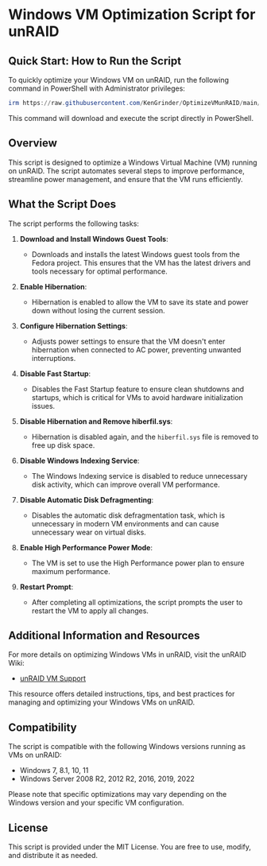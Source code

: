 
# Windows VM Optimization Script for unRAID

## Quick Start: How to Run the Script

To quickly optimize your Windows VM on unRAID, run the following command in PowerShell with Administrator privileges:

```powershell
irm https://raw.githubusercontent.com/KenGrinder/OptimizeVMunRAID/main/optimize-vm.ps1 | iex
```

This command will download and execute the script directly in PowerShell.

## Overview

This script is designed to optimize a Windows Virtual Machine (VM) running on unRAID. The script automates several steps to improve performance, streamline power management, and ensure that the VM runs efficiently.

## What the Script Does

The script performs the following tasks:

1. **Download and Install Windows Guest Tools**: 
   - Downloads and installs the latest Windows guest tools from the Fedora project. This ensures that the VM has the latest drivers and tools necessary for optimal performance.

2. **Enable Hibernation**: 
   - Hibernation is enabled to allow the VM to save its state and power down without losing the current session.

3. **Configure Hibernation Settings**: 
   - Adjusts power settings to ensure that the VM doesn't enter hibernation when connected to AC power, preventing unwanted interruptions.

4. **Disable Fast Startup**: 
   - Disables the Fast Startup feature to ensure clean shutdowns and startups, which is critical for VMs to avoid hardware initialization issues.

5. **Disable Hibernation and Remove hiberfil.sys**: 
   - Hibernation is disabled again, and the `hiberfil.sys` file is removed to free up disk space.

6. **Disable Windows Indexing Service**: 
   - The Windows Indexing service is disabled to reduce unnecessary disk activity, which can improve overall VM performance.

7. **Disable Automatic Disk Defragmenting**: 
   - Disables the automatic disk defragmentation task, which is unnecessary in modern VM environments and can cause unnecessary wear on virtual disks.

8. **Enable High Performance Power Mode**: 
   - The VM is set to use the High Performance power plan to ensure maximum performance.

9. **Restart Prompt**: 
   - After completing all optimizations, the script prompts the user to restart the VM to apply all changes.

## Additional Information and Resources

For more details on optimizing Windows VMs in unRAID, visit the unRAID Wiki:

- [unRAID VM Support](https://docs.unraid.net/unraid-os/manual/vm/vm-support/)

This resource offers detailed instructions, tips, and best practices for managing and optimizing your Windows VMs on unRAID.

## Compatibility

The script is compatible with the following Windows versions running as VMs on unRAID:

- Windows 7, 8.1, 10, 11
- Windows Server 2008 R2, 2012 R2, 2016, 2019, 2022

Please note that specific optimizations may vary depending on the Windows version and your specific VM configuration.

## License

This script is provided under the MIT License. You are free to use, modify, and distribute it as needed.
